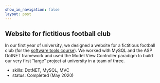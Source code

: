 ```yaml
---
show_in_navigation: false
layout: post
---
```


## Website for fictitious football club
In our first year of university, we designed a website for a fictitious football club (for the [software tools course](https://onderwijsaanbod.kuleuven.be/2019/syllabi/v/e/X0A22CE.htm#activetab=doelstellingen_idp706384)). We worked with MySQL and the ASP DotNET framework and used the Model View Controller paradigm to build our very first "large" project at university in a team of three.
- skills: DotNET, MySQL, MVC
- status: Completed (May 2020)

